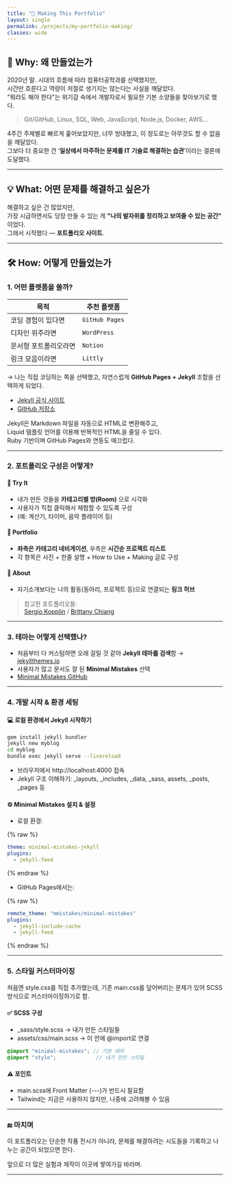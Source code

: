 ```yaml
---
title: "🧱 Making This Portfolio"
layout: single
permalink: /projects/my-portfolio-making/
classes: wide
---
```


## 🧐 Why: 왜 만들었는가

2020년 말. 시대의 흐름에 따라 컴퓨터공학과를 선택했지만,  
시간만 흐른다고 역량이 저절로 생기지는 않는다는 사실을 깨달았다.  
"뭐라도 해야 한다"는 위기감 속에서 개발자로서 필요한 기본 소양들을 찾아보기로 했다.

> Git/GitHub, Linux, SQL, Web, JavaScript, Node.js, Docker, AWS...

4주간 주제별로 빠르게 훑어보았지만, 너무 방대했고, 이 정도로는 아무것도 할 수 없음을 깨달았다.  
그보다 더 중요한 건 ‘**일상에서 마주하는 문제를 IT 기술로 해결하는 습관**’이라는 결론에 도달했다.

---

## 💡 What: 어떤 문제를 해결하고 싶은가

해결하고 싶은 건 많았지만,  
가장 시급하면서도 당장 만들 수 있는 게 **"나의 발자취를 정리하고 보여줄 수 있는 공간"** 이었다.  
그래서 시작했다 — **포트폴리오 사이트**.

---

## 🛠 How: 어떻게 만들었는가

### 1. 어떤 플랫폼을 쓸까?

| 목적 | 추천 플랫폼 |
|------|-------------|
| 코딩 경험이 있다면 | `GitHub Pages` |
| 디자인 위주라면 | `WordPress` |
| 문서형 포트폴리오라면 | `Notion` |
| 링크 모음이라면 | `Littly` |

→ 나는 직접 코딩하는 쪽을 선택했고, 자연스럽게 **GitHub Pages + Jekyll** 조합을 선택하게 되었다.

- [Jekyll 공식 사이트](https://jekyllrb.com/)
- [GitHub 저장소](https://github.com/jekyll/jekyll)

Jekyll은 Markdown 파일을 자동으로 HTML로 변환해주고,  
Liquid 템플릿 언어를 이용해 반복적인 HTML을 줄일 수 있다.  
Ruby 기반이며 GitHub Pages와 연동도 매끄럽다.

---

### 2. 포트폴리오 구성은 어떻게?

#### 🔹 Try It  
- 내가 만든 것들을 **카테고리별 방(Room)** 으로 시각화  
- 사용자가 직접 클릭해서 체험할 수 있도록 구성  
- (예: 계산기, 타이머, 음악 플레이어 등)

#### 🔹 Portfolio  
- **좌측은 카테고리 네비게이션**, 우측은 **시간순 프로젝트 리스트**  
- 각 항목은 사진 + 한줄 설명 + How to Use + Making 글로 구성  

#### 🔹 About  
- 자기소개보다는 나의 활동(동아리, 프로젝트 등)으로 연결되는 **링크 허브**  

> 참고한 포트폴리오들:  
> [Sergio Kopplin](https://sergiokopplin.github.io/indigo/blog/) / [Brittany Chiang](https://brittanychiang.com/#projects)

---

### 3. 테마는 어떻게 선택했나?

- 처음부터 다 커스텀하면 오래 걸릴 것 같아 **Jekyll 테마를 검색**함 → [jekyllthemes.io](https://jekyllthemes.io/)
- 사용자가 많고 문서도 잘 된 **Minimal Mistakes** 선택  
- [Minimal Mistakes GitHub](https://github.com/mmistakes/minimal-mistakes)

---

### 4. 개발 시작 & 환경 세팅

#### 💻 로컬 환경에서 Jekyll 시작하기

```bash
gem install jekyll bundler
jekyll new myblog
cd myblog
bundle exec jekyll serve --livereload
```
- 브라우저에서 http://localhost:4000 접속
- Jekyll 구조 이해하기: _layouts, _includes, _data, _sass, assets, _posts, _pages 등

#### ⚙️ Minimal Mistakes 설치 & 설정

- 로컬 환경:

{% raw %}
```yaml
theme: minimal-mistakes-jekyll
plugins:
  - jekyll-feed
```
{% endraw %}

- GitHub Pages에서는:

{% raw %}
```yaml
remote_theme: "mmistakes/minimal-mistakes"
plugins:
  - jekyll-include-cache
  - jekyll-feed
```
{% endraw %}

---

### 5. 스타일 커스터마이징

처음엔 style.css를 직접 추가했는데,
기존 main.css를 덮어버리는 문제가 있어 SCSS 방식으로 커스터마이징하기로 함.

#### ✅ SCSS 구성
- _sass/style.scss → 내가 만든 스타일들
- assets/css/main.scss → 이 안에 @import로 연결
```scss
@import "minimal-mistakes"; // 기본 테마
@import "style";             // 내가 만든 스타일
```

#### ⚠️ 포인트

- main.scss에 Front Matter (---)가 반드시 필요함
- Tailwind는 지금은 사용하지 않지만, 나중에 고려해볼 수 있음

---

### 🔚 마치며

이 포트폴리오는 단순한 작품 전시가 아니라,
문제를 해결하려는 시도들을 기록하고 나누는 공간이 되었으면 한다.

앞으로 더 많은 실험과 제작이 이곳에 쌓여가길 바라며.

---
